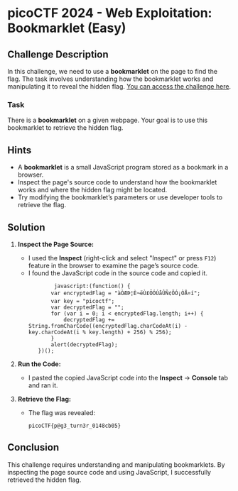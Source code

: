 # picoCTF 2024 - Web Exploitation: Bookmarklet (Easy)

## Challenge Description

In this challenge, we need to use a **bookmarklet** on the page to find the flag. The task involves understanding how the bookmarklet works and manipulating it to reveal the hidden flag.
[You can access the challenge here](https://play.picoctf.org/practice/challenge/406?category=1&difficulty=1&page=1).

### Task

There is a **bookmarklet** on a given webpage. Your goal is to use this bookmarklet to retrieve the hidden flag.

## Hints

- A **bookmarklet** is a small JavaScript program stored as a bookmark in a browser.
- Inspect the page's source code to understand how the bookmarklet works and where the hidden flag might be located.
- Try modifying the bookmarklet’s parameters or use developer tools to retrieve the flag.

## Solution 

1. **Inspect the Page Source:**
   - I used the **Inspect** (right-click and select "Inspect" or press `F12`) feature in the browser to examine the page’s source code.
   - I found the JavaScript code in the source code and copied it.
     ```
             javascript:(function() {
            var encryptedFlag = "àÒÆÞ¦È¬ëÙ£ÖÓÚåÛÑ¢ÕÓ¡ÒÅ¤í";
            var key = "picoctf";
            var decryptedFlag = "";
            for (var i = 0; i < encryptedFlag.length; i++) {
                decryptedFlag += String.fromCharCode((encryptedFlag.charCodeAt(i) - key.charCodeAt(i % key.length) + 256) % 256);
            }
            alert(decryptedFlag);
        })();
     ```
    
     

2. **Run the Code:**
   - I pasted the copied JavaScript code into the **Inspect** → **Console** tab and ran it.

3. **Retrieve the Flag:**
   - The flag was revealed:
     ```
     picoCTF{p@g3_turn3r_0148cb05}
     ```

## Conclusion

This challenge requires understanding and manipulating bookmarklets. By inspecting the page source code and using JavaScript, I successfully retrieved the hidden flag.
